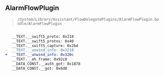 ## AlarmFlowPlugin

> `/System/Library/Assistant/FlowDelegatePlugins/AlarmFlowPlugin.bundle/AlarmFlowPlugin`

```diff

   __TEXT.__swift5_proto: 0x218
   __TEXT.__swift5_protos: 0x40
   __TEXT.__swift5_capture: 0x2b4
-  __TEXT.__unwind_info: 0x3218
+  __TEXT.__unwind_info: 0x320c
   __TEXT.__eh_frame: 0x92c8
   __DATA_CONST.__auth_got: 0x1878
   __DATA_CONST.__got: 0x6d8

```
